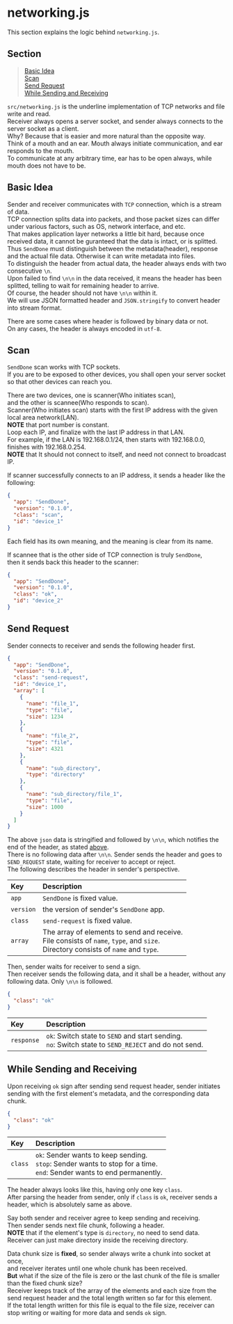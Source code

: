 # networking.js
This section explains the logic behind `networking.js`.
<br>

## Section
> [Basic Idea](#basic-idea)<br>
> [Scan](#scan)<br>
> [Send Request](#send-request)<br>
> [While Sending and Receiving](#while-sending-and-receiving)<br>

`src/networking.js` is the underline implementation of TCP networks and file write and read.<br>
Receiver always opens a server socket, and sender always connects to the server socket as a client.<br>
Why? Because that is easier and more natural than the opposite way.<br>
Think of a mouth and an ear. Mouth always initiate communication, and ear responds to the mouth.<br> 
To communicate at any arbitrary time, ear has to be open always, while mouth does not have to be.
<br>

## Basic Idea
Sender and receiver communicates with `TCP` connection, which is a stream of data.<br>
TCP connection splits data into packets, and those packet sizes can differ under various factors, such as OS, network interface, and etc.<br>
That makes application layer networks a little bit hard, because once received data, it cannot be guranteed that the data is intact, or is splitted.<br>
Thus `SendDone` must distinguish between the metadata(header), response and the actual file data. Otherwise it can write metadata into files.<br>
To distinguish the header from actual data, the header always ends with two consecutive `\n`.<br>
Upon failed to find `\n\n` in the data received, it means the header has been splitted, telling to wait for remaining header to arrive.<br>
Of course, the header should not have `\n\n` within it.<br>
We will use JSON formatted header and `JSON.stringify` to convert header into stream format.
<br>

There are some cases where header is followed by binary data or not.<br>
On any cases, the header is always encoded in `utf-8`.

## Scan
`SendDone` scan works with TCP sockets.<br>
If you are to be exposed to other devices, you shall open your server socket<br>
so that other devices can reach you.
<br>

There are two devices, one is scanner(Who initiates scan),<br>
and the other is scannee(Who responds to scan).<br>
Scanner(Who initiates scan) starts with the first IP address with the given local area network(LAN).<br>
**NOTE** that port number is constant.<br>
Loop each IP, and finalize with the last IP address in that LAN.<br>
For example, if the LAN is 192.168.0.1/24, then starts with 192.168.0.0,<br>
finishes with 192.168.0.254.<br>
**NOTE** that It should not connect to itself, and need not connect to broadcast IP.
<br>

If scanner successfully connects to an IP address, it sends a header like the following:
```json
{
  "app": "SendDone",
  "version": "0.1.0",
  "class": "scan",
  "id": "device_1"
}
```
Each field has its own meaning, and the meaning is clear from its name.
<br>

If scannee that is the other side of TCP connection is truly `SendDone`,<br>
then it sends back this header to the scanner:
```json
{
  "app": "SendDone",
  "version": "0.1.0",
  "class": "ok",
  "id": "device_2"
}
```

## Send Request
Sender connects to receiver and sends the following header first.
```json
{
  "app": "SendDone",
  "version": "0.1.0",
  "class": "send-request",
  "id": "device_1",
  "array": [
    {
      "name": "file_1",
      "type": "file",
      "size": 1234
    },
    {
      "name": "file_2",
      "type": "file",
      "size": 4321
    },
    {
      "name": "sub_directory",
      "type": "directory"
    },
    {
      "name": "sub_directory/file_1",
      "type": "file",
      "size": 1000
    }
  ]
}
```
The above `json` data is stringified and followed by `\n\n`, which notifies the end of the header, as stated [above](#basic-idea).<br>
There is no following data after `\n\n`. Sender sends the header and goes to `SEND_REQUEST` state, waiting for receiver to accept or reject.<br>
The following describes the header in sender's perspective.
<br>

| Key | Description |
| :--- | :--- |
| `app` | `SendDone` is fixed value. |
| `version` | the version of sender's `SendDone` app. |
| `class` | `send-request` is fixed value. |
| `array` | The array of elements to send and receive.<br>File consists of `name`, `type`, and `size`.<br>Directory consists of `name` and `type`.

Then, sender waits for receiver to send a sign.<br>
Then receiver sends the following data, and it shall be a header, without any following data. Only `\n\n` is followed.<br>
```json
{
  "class": "ok"
}
```

| Key | Description |
| :--- | :--- |
| `response` | `ok`: Switch state to `SEND` and start sending.<br> `no`: Switch state to `SEND_REJECT` and do not send. |

## While Sending and Receiving
Upon receiving `ok` sign after sending send request header, sender initiates sending with the first element's metadata, and the corresponding data chunk.<br>
```json
{
  "class": "ok"
}
```
| Key | Description |
| :--- | :--- |
| `class` | `ok`: Sender wants to keep sending.<br>`stop`: Sender wants to stop for a time.<br>`end`: Sender wants to end permanently. |

The header always looks like this, having only one key `class`.<br>
After parsing the header from sender, only if `class` is `ok`, receiver sends a header, which is absolutely same as above.
<br>

Say both sender and receiver agree to keep sending and receiving.<br>
Then sender sends next file chunk, following a header.<br>
**NOTE** that if the element's type is `directory`, no need to send data.<br>
Receiver can just make directory inside the receiving directory.

Data chunk size is **fixed**, so sender always write a chunk into socket at once,<br>
and receiver iterates until one whole chunk has been received.<br>
**But** what if the size of the file is zero or the last chunk of the file is smaller than the fixed chunk size?<br>
Receiver keeps track of the array of the elements and each size from the send request header and the total length written so far for this element.<br>
If the total length written for this file is equal to the file size, receiver can stop writing or waiting for more data and sends `ok` sign.
<br>
